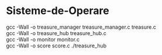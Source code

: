 # Sisteme-de-Operare
gcc -Wall -o treasure_manager treasure_manager.c treasure.c<br>
gcc -Wall -o treasure_hub treasure_hub.c<br>
gcc -Wall -o monitor monitor.c<br>
gcc -Wall -o score score.c
./treasure_hub